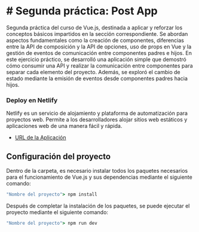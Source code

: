 # # Segunda práctica: Post App

Segunda práctica del curso de Vue.js, destinada a aplicar y reforzar los conceptos básicos impartidos en la sección correspondiente. Se abordan aspectos fundamentales como la creación de componentes, diferencias entre la API de composición y la API de opciones, uso de props en Vue y la gestión de eventos de comunicación entre componentes padres e hijos. En este ejercicio práctico, se desarrolló una aplicación simple que demostró cómo consumir una API y realizar la comunicación entre componentes para separar cada elemento del proyecto. Además, se exploró el cambio de estado mediante la emisión de eventos desde componentes padres hacia hijos.


### Deploy en Netlify

Netlify es un servicio de alojamiento y plataforma de automatización para proyectos web. Permite a los desarrolladores alojar sitios web estáticos y aplicaciones web de una manera fácil y rápida.

* [URL de la Aplicación](https://post-erick-siguache.netlify.app/)


## Configuración del proyecto

Dentro de la carpeta, es necesario instalar todos los paquetes necesarios para el funcionamiento de Vue.js y sus dependencias mediante el siguiente comando:

```cmd
"Nombre del proyecto"> npm install
```

Después de completar la instalación de los paquetes, se puede ejecutar el proyecto mediante el siguiente comando:

```cmd
"Nombre del proyecto"> npm run dev
```